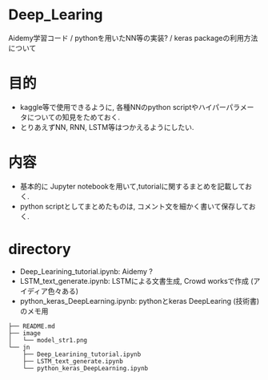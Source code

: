 # Deep_Learing

Aidemy学習コード / pythonを用いたNN等の実装? / keras packageの利用方法について

# 目的

- kaggle等で使用できるように, 各種NNのpython scriptやハイパーパラメータについての知見をためておく.
- とりあえずNN, RNN, LSTM等はつかえるようにしたい.

# 内容

- 基本的に Jupyter notebookを用いて,tutorialに関するまとめを記載しておく.
- python scriptとしてまとめたものは, コメント文を細かく書いて保存しておく.

# directory

- Deep_Learining_tutorial.ipynb: Aidemy ?
- LSTM_text_generate.ipynb: LSTMによる文書生成, Crowd worksで作成 (アイディア色々ある)
- python_keras_DeepLearning.ipynb: pythonとkeras DeepLearing (技術書) のメモ用

```
├── README.md
├── image
│   └── model_str1.png
└── jn
    ├── Deep_Learining_tutorial.ipynb
    ├── LSTM_text_generate.ipynb
    └── python_keras_DeepLearning.ipynb
```

